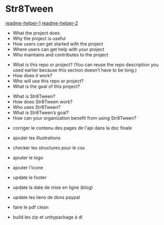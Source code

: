 # Str8Tween

[readme-helper-1](https://docs.github.com/en/repositories/managing-your-repositorys-settings-and-features/customizing-your-repository/about-readmes)
[readme-helper-2](https://github.com/18F/open-source-guide/blob/18f-pages/pages/making-readmes-readable.md)

- What the project does
- Why the project is useful
- How users can get started with the project
- Where users can get help with your project
- Who maintains and contributes to the project

* What is this repo or project? (You can reuse the repo description you used earlier because this section doesn’t have to be long.)
* How does it work?
* Who will use this repo or project?
* What is the goal of this project?

- What is Str8Tween?
- How does Str8Tween work?
- Who uses Str8Tween?
- What is Str8Tween’s goal?
- How can your organization benefit from using Str8Tween?

* corriger le contenu des pages de l'api dans la doc finale
* ajouter les illustrations
* checker les structures pour le css
* ajouter le logo
* ajouter l'icone
* update le footer

* update la date de mise en ligne (blog)
* update les liens de dons paypal

* faire le pdf clean
* build les zip et unitypackage à dl